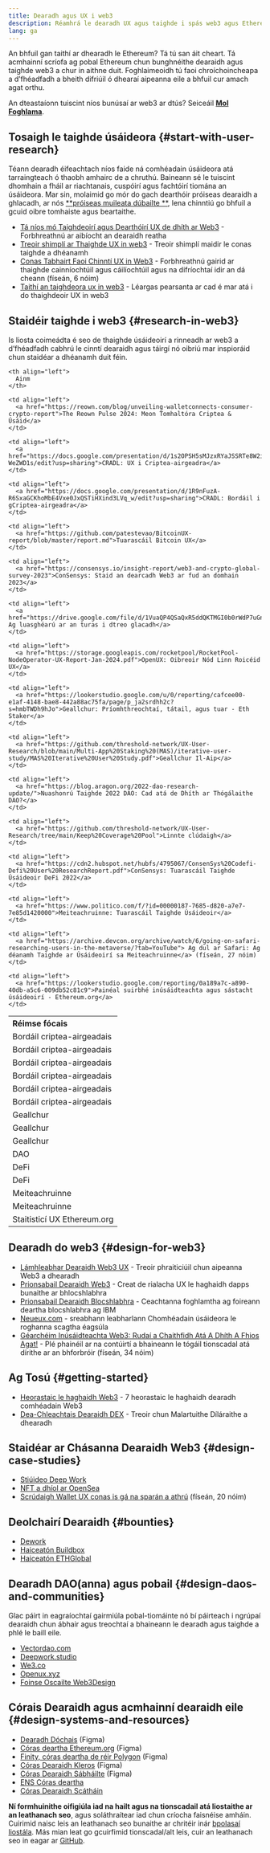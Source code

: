 ```yaml
---
title: Dearadh agus UX i web3
description: Réamhrá le dearadh UX agus taighde i spás web3 agus Ethereum
lang: ga
---
```


An bhfuil gan taithí ar dhearadh le Ethereum? Tá tú san áit cheart. Tá acmhainní scríofa ag pobal Ethereum chun bunghnéithe dearaidh agus taighde web3 a chur in aithne duit. Foghlaimeoidh tú faoi chroíchoincheapa a d’fhéadfadh a bheith difriúil ó dhearaí aipeanna eile a bhfuil cur amach agat orthu.

An dteastaíonn tuiscint níos bunúsaí ar web3 ar dtús? Seiceáil [**Mol Foghlama**](/learn/).

## Tosaigh le taighde úsáideora {#start-with-user-research}

Téann dearadh éifeachtach níos faide ná comhéadain úsáideora atá tarraingteach ó thaobh amhairc de a chruthú. Baineann sé le tuiscint dhomhain a fháil ar riachtanais, cuspóirí agus fachtóirí tiomána an úsáideora. Mar sin, molaimid go mór do gach dearthóir próiseas dearaidh a ghlacadh, ar nós [**próiseas muileata dúbailte **](https://en.wikipedia.org/wiki/Double_Diamond_(design_process_model)), lena chinntiú go bhfuil a gcuid oibre tomhaiste agus beartaithe.

- [Tá níos mó Taighdeoirí agus Dearthóirí UX de dhíth ar Web3](https://blog.akasha.org/akasha-conversations-9-web3-needs-more-ux-researchers-and-designers) - Forbhreathnú ar aibíocht an dearaidh reatha
- [Treoir shimplí ar Thaighde UX in web3](https://uxplanet.org/a-complete-guide-to-ux-research-for-web-3-0-products-d6bead20ebb1) - Treoir shimplí maidir le conas taighde a dhéanamh
- [Conas Tabhairt Faoi Chinntí UX in Web3](https://archive.devcon.org/archive/watch/6/data-empathy-how-to-approach-ux-decisions-in-web3/) - Forbhreathnú gairid ar thaighde cainníochtúil agus cáilíochtúil agus na difríochtaí idir an dá cheann (físeán, 6 nóim)
- [Taithí an taighdeora ux in web3](https://medium.com/@georgia.rakusen/what-its-like-being-a-user-researcher-in-web3-6a4bcc096849) - Léargas pearsanta ar cad é mar atá i do thaighdeoir UX in web3

## Staidéir taighde i web3 {#research-in-web3}

Is liosta coimeádta é seo de thaighde úsáideoirí a rinneadh ar web3 a d’fhéadfadh cabhrú le cinntí dearaidh agus táirgí nó oibriú mar inspioráid chun staidéar a dhéanamh duit féin.

<table spaces-before="0">
  <tr>
    <th align="left">
      Réimse fócais
    </th>
    
    <th align="left">
      Ainm
    </th>
  </tr>
  
  <tr>
    <td align="left">
      <Tag variant="solid" status="success">Bordáil criptea-airgeadais</Tag>
    </td>
    
    <td align="left">
      <a href="https://reown.com/blog/unveiling-walletconnects-consumer-crypto-report">The Reown Pulse 2024: Meon Tomhaltóra Criptea & Úsáid</a>
    </td>
  </tr>
  
  <tr>
    <td align="left">
      <Tag variant="solid" status="success">Bordáil criptea-airgeadais</Tag>
    </td>
    
    <td align="left">
      <a href="https://docs.google.com/presentation/d/1s2OPSH5sMJzxRYaJSSRTe8W2iIoZx0PseIV-WeZWD1s/edit?usp=sharing">CRADL: UX i Criptea-airgeadra</a>
    </td>
  </tr>
  
  <tr>
    <td align="left">
      <Tag variant="solid" status="success">Bordáil criptea-airgeadais</Tag>
    </td>
    
    <td align="left">
      <a href="https://docs.google.com/presentation/d/1R9nFuzA-R6SxaGCKhoMbE4Vxe0JxQSTiHXind3LVq_w/edit?usp=sharing">CRADL: Bordáil i gCriptea-airgeadra</a>
    </td>
  </tr>
  
  <tr>
    <td align="left">
      <Tag variant="solid" status="success">Bordáil criptea-airgeadais</Tag>
    </td>
    
    <td align="left">
      <a href="https://github.com/patestevao/BitcoinUX-report/blob/master/report.md">Tuarascáil Bitcoin UX</a>
    </td>
  </tr>
  
  <tr>
    <td align="left">
      <Tag variant="solid" status="success">Bordáil criptea-airgeadais</Tag>
    </td>
    
    <td align="left">
      <a href="https://consensys.io/insight-report/web3-and-crypto-global-survey-2023">ConSensys: Staid an dearcadh Web3 ar fud an domhain 2023</a>
    </td>
  </tr>
  
  <tr>
    <td align="left">
      <Tag variant="solid" status="success">Bordáil criptea-airgeadais</Tag>
    </td>
    
    <td align="left">
      <a href="https://drive.google.com/file/d/1VuaQP4QSaQxR5ddQKTMGI0b0rWdP7uGn/view">NEAR: Ag luasghéarú ar an turas i dtreo glacadh</a>
    </td>
  </tr>
  
  <tr>
    <td align="left">
      <Tag status="tag">Geallchur</Tag>
    </td>
    
    <td align="left">
      <a href="https://storage.googleapis.com/rocketpool/RocketPool-NodeOperator-UX-Report-Jan-2024.pdf">OpenUX: Oibreoir Nód Linn Roicéid UX</a>
    </td>
  </tr>
  
  <tr>
    <td align="left">
      <Tag status="tag">Geallchur</Tag>
    </td>
    
    <td align="left">
      <a href="https://lookerstudio.google.com/u/0/reporting/cafcee00-e1af-4148-bae8-442a88ac75fa/page/p_ja2srdhh2c?s=hmbTWDh9hJo">Geallchur: Príomhthreochtaí, tátail, agus tuar - Eth Staker</a>
    </td>
  </tr>
  
  <tr>
    <td align="left">
      <Tag status="tag">Geallchur</Tag>
    </td>
    
    <td align="left">
      <a href="https://github.com/threshold-network/UX-User-Research/blob/main/Multi-App%20Staking%20(MAS)/iterative-user-study/MAS%20Iterative%20User%20Study.pdf">Geallchur Il-Aip</a>
    </td>
  </tr>
  
  <tr>
    <td align="left">
      <Tag variant="solid" status="error">DAO</Tag>
    </td>
    
    <td align="left">
      <a href="https://blog.aragon.org/2022-dao-research-update/">Nuashonrú Taighde 2022 DAO: Cad atá de Dhíth ar Thógálaithe DAO?</a>
    </td>
  </tr>
  
  <tr>
    <td align="left">
      <Tag status="error">DeFi</Tag>
    </td>
    
    <td align="left">
      <a href="https://github.com/threshold-network/UX-User-Research/tree/main/Keep%20Coverage%20Pool">Linnte clúdaigh</a>
    </td>
  </tr>
  
  <tr>
    <td align="left">
      <Tag status="error">DeFi</Tag>
    </td>
    
    <td align="left">
      <a href="https://cdn2.hubspot.net/hubfs/4795067/ConsenSys%20Codefi-Defi%20User%20ResearchReport.pdf">ConSensys: Tuarascáil Taighde Úsáideoir DeFi 2022</a>
    </td>
  </tr>
  
  <tr>
    <td align="left">
      <Tag variant="solid">Meiteachruinne</Tag>
    </td>
    
    <td align="left">
      <a href="https://www.politico.com/f/?id=00000187-7685-d820-a7e7-7e85d1420000">Meiteachruinne: Tuarascáil Taighde Úsáideoir</a>
    </td>
  </tr>
  
  <tr>
    <td align="left">
      <Tag variant="solid">Meiteachruinne</Tag>
    </td>
    
    <td align="left">
      <a href="https://archive.devcon.org/archive/watch/6/going-on-safari-researching-users-in-the-metaverse/?tab=YouTube"> Ag dul ar Safari: Ag déanamh Taighde ar Úsáideoirí sa Meiteachruinne</a> (físeán, 27 nóim)
    </td>
  </tr>
  
  <tr>
    <td align="left">
      <Tag variant="solid" status="tag">Staitisticí UX Ethereum.org</Tag>
    </td>
    
    <td align="left">
      <a href="https://lookerstudio.google.com/reporting/0a189a7c-a890-40db-a5c6-009db52c81c9">Painéal suirbhé inúsáidteachta agus sástacht úsáideoirí - Ethereum.org</a>
    </td>
  </tr>
</table>

## Dearadh do web3 {#design-for-web3}

- [Lámhleabhar Dearaidh Web3 UX](https://web3ux.design/) - Treoir phraiticiúil chun aipeanna Web3 a dhearadh
- [Prionsabail Dearaidh Web3](https://medium.com/@lyricalpolymath/web3-design-principles-f21db2f240c1) - Creat de rialacha UX le haghaidh dapps bunaithe ar bhlocshlabhra
- [Prionsabail Dearaidh Blocshlabhra](https://medium.com/design-ibm/blockchain-design-principles-599c5c067b6e) - Ceachtanna foghlamtha ag foireann deartha blocshlabhra ag IBM
- [Neueux.com](https://neueux.com/apps) - sreabhann leabharlann Chomhéadain úsáideora le roghanna scagtha éagsúla
- [Géarchéim Inúsáidteachta Web3: Rudaí a Chaithfidh Atá A Dhíth A Fhios Agat!](https://www.youtube.com/watch?v=oBSXT_6YDzg) - Plé phainéil ar na contúirtí a bhaineann le tógáil tionscadal atá dírithe ar an bhforbróir (físeán, 34 nóim)

## Ag Tosú {#getting-started}

- [Heorastaic le haghaidh Web3](/developers/docs/design-and-ux/heuristics-for-web3/) - 7 heorastaic le haghaidh dearadh comhéadain Web3
- [Dea-Chleachtais Dearaidh DEX](/developers/docs/design-and-ux/dex-design-best-practice/) - Treoir chun Malartuithe Díláraithe a dhearadh

## Staidéar ar Chásanna Dearaidh Web3 {#design-case-studies}

- [Stiúideo Deep Work](https://deepwork.studio/case-studies/)
- [NFT a dhíol ar OpenSea](https://builtformars.com/case-studies/opensea)
- [Scrúdaigh Wallet UX conas is gá na sparán a athrú](https://www.youtube.com/watch?v=oTpuxYj8JWI&ab_channel=ETHDenver) (físeán, 20 nóim)

## Deolchairí Dearaidh {#bounties}

- [Dework](https://app.dework.xyz/bounties)
- [Haiceatón Buildbox](https://app.buidlbox.io/)
- [Haiceatón ETHGlobal](https://ethglobal.com/)

## Dearadh DAO(anna) agus pobail {#design-daos-and-communities}

Glac páirt in eagraíochtaí gairmiúla pobal-tiomáinte nó bí páirteach i ngrúpaí dearaidh chun ábhair agus treochtaí a bhaineann le dearadh agus taighde a phlé le baill eile.

- [Vectordao.com](https://vectordao.com/)
- [Deepwork.studio](https://www.deepwork.studio/)
- [We3.co](https://we3.co/)
- [Openux.xyz](https://openux.xyz/)
- [Foinse Oscailte Web3Design](https://www.web3designers.org/)

## Córais Dearaidh agus acmhainní dearaidh eile {#design-systems-and-resources}

- [Dearadh Dóchais](https://www.figma.com/@optimism) (Figma)
- [Córas deartha Ethereum.org](https://www.figma.com/@ethdotorg) (Figma)
- [Finity, córas deartha de réir Polygon](https://www.figma.com/community/file/1073921725197233598/finity-design-system) (Figma)
- [Córas Dearaidh Kleros](https://www.figma.com/community/file/999852250110186964/kleros-design-system) (Figma)
- [Córas Dearaidh Sábháilte](https://www.figma.com/community/file/1337417127407098506/safe-design-system) (Figma)
- [ENS Córas deartha](https://thorin.ens.domains/)
- [Córas Dearaidh Scátháin](https://degen-xyz.vercel.app/)

**Ní formhuinithe oifigiúla iad na hailt agus na tionscadail atá liostaithe ar an leathanach seo**, agus soláthraítear iad chun críocha faisnéise amháin. Cuirimid naisc leis an leathanach seo bunaithe ar chritéir inár [bpolasaí liostála](/contributing/design/adding-design-resources). Más mian leat go gcuirfimid tionscadal/alt leis, cuir an leathanach seo in eagar ar [GitHub](https://github.com/ethereum/ethereum-org-website/blob/dev/public/content/developers/docs/design-and-ux/index.md).
